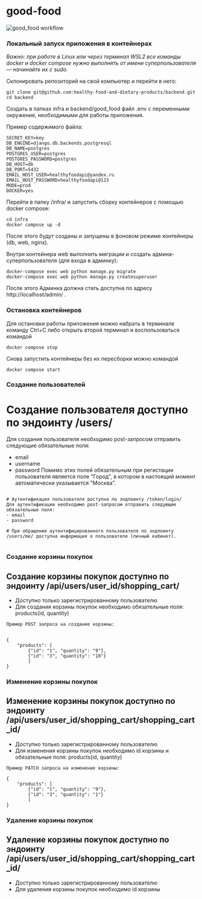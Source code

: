 # good-food

![good_food workflow](https://github.com/healthy-food-and-dietary-products/backend/actions/workflows/good_food_workflow.yaml/badge.svg)

### Локальный запуск приложения в контейнерах

_Важно: при работе в Linux или через терминал WSL2 все команды docker и docker compose нужно выполнять от имени суперпользователя — начинайте их с sudo._

Склонировать репозиторий на свой компьютер и перейти в него:
```
git clone git@github.com:healthy-food-and-dietary-products/backend.git
cd backend
```

Создать в папках infra и backend/good_food файл .env с переменными окружения, необходимыми 
для работы приложения.

Пример содержимого файла:
```
SECRET_KEY=key
DB_ENGINE=django.db.backends.postgresql
DB_NAME=postgres
POSTGRES_USER=postgres
POSTGRES_PASSWORD=postgres
DB_HOST=db
DB_PORT=5432
EMAIL_HOST_USER=healthyfoodapi@yandex.ru
EMAIL_HOST_PASSWORD=healthyfoodapi@123
MODE=prod
DOCKER=yes
```

Перейти в папку /infra/ и запустить сборку контейнеров с помощью 
docker compose: 
```
cd infra
docker compose up -d
```
После этого будут созданы и запущены в фоновом режиме контейнеры 
(db, web, nginx).

Внутри контейнера web выполнить миграции и создать админа-суперпользователя (для входа 
в админку):
```
docker-compose exec web python manage.py migrate
docker-compose exec web python manage.py createsuperuser
```
После этого Админка должна стать доступна по адресу http://localhost/admin/ .

### Остановка контейнеров

Для остановки работы приложения можно набрать в терминале команду Ctrl+C 
либо открыть второй терминал и воспользоваться командой
```
docker compose stop 
```
Снова запустить контейнеры без их пересборки можно командой
```
docker compose start 
```

### Создание пользователей

# Создание пользователя доступно по эндоинту /users/
Для создания пользователя необходимо post-запросом отправить следующие обязательные поля:
- email
- username
- password
Помимо этих полей обязательным при регистации пользователя является поле "Город", в котором в настоящий момент автоматически указывается "Москва". 
```

# Аутентификация пользователя доступна по эндпоинту /token/login/
Для аутентификации необходимо post-запросом отправить следующие обязательные поля:
- email
- password

# При обращении аутентифицированного пользователя по эндпоинту /users/me/ доступна информация о пользователе (личный кабинет).


```
### Создание корзины покупок

##  Создание корзины покупок доступно по эндоинту /api/users/user_id/shopping_cart/
- Доступно только зарегистрированному пользователю
- Для создания корзины покупок необходимо обязательные поля: products(id, quantity)
```
Пример POST запроса на создание корзины:


{
    "products": [
        {"id": "1", "quantity": "9"}, 
        {"id": "3", "quantity": "10"}
        ]
}

```

### Изменение корзины покупок

## Изменение корзины покупок доступно по эндоинту /api/users/user_id/shopping_cart/shopping_cart_id/
- Доступно только зарегистрированному пользователю
- Для изменения корзины покупок необходимо id корзины и обязательные поля: products(id, quantity)
```
Пример PATCH запроса на изменение корзины:

{
    "products": [
        {"id": "1", "quantity": "9"}, 
        {"id": "3", "quantity": "1"}
        ]
}

```

### Удаление корзины покупок

## Удаление корзины покупок доступно по эндоинту /api/users/user_id/shopping_cart/shopping_cart_id/
- Доступно только зарегистрированному пользователю
- Для удаления корзины покупок необходимо id корзины
